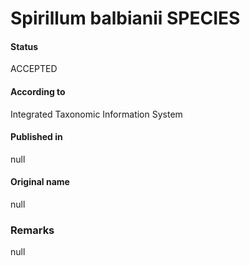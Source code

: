 # Spirillum balbianii SPECIES

#### Status
ACCEPTED

#### According to
Integrated Taxonomic Information System

#### Published in
null

#### Original name
null

### Remarks
null